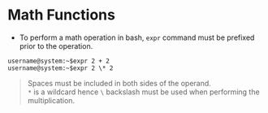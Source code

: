 # Math Functions

- To perform a math operation in bash, `expr` command must be prefixed prior to the operation.

`username@system:~$expr 2 + 2`  
`username@system:~$expr 2 \* 2`

> Spaces must be included in both sides of the operand.  
> `*` is a wildcard hence `\` backslash must be used when performing the multiplication.
